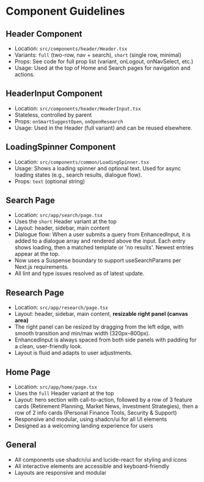 # Component Guidelines

## Header Component
- Location: `src/components/header/Header.tsx`
- Variants: `full` (two-row, nav + search), `short` (single row, minimal)
- Props: See code for full prop list (variant, onLogout, onNavSelect, etc.)
- Usage: Used at the top of Home and Search pages for navigation and actions.

## HeaderInput Component
- Location: `src/components/header/HeaderInput.tsx`
- Stateless, controlled by parent
- Props: `onSmartSuggestOpen`, `onOpenResearch`
- Usage: Used in the Header (full variant) and can be reused elsewhere.

## LoadingSpinner Component
- Location: `src/components/common/LoadingSpinner.tsx`
- Usage: Shows a loading spinner and optional text. Used for async loading states (e.g., search results, dialogue flow).
- Props: `text` (optional string)

## Search Page
- Location: `src/app/search/page.tsx`
- Uses the `short` Header variant at the top
- Layout: header, sidebar, main content
- Dialogue flow: When a user submits a query from EnhancedInput, it is added to a dialogue array and rendered above the input. Each entry shows loading, then a matched template or 'no results'. Newest entries appear at the top.
- Now uses a Suspense boundary to support useSearchParams per Next.js requirements.
- All lint and type issues resolved as of latest update.

## Research Page
- Location: `src/app/research/page.tsx`
- Layout: header, sidebar, main content, **resizable right panel (canvas area)**
- The right panel can be resized by dragging from the left edge, with smooth transition and min/max width (320px–800px).
- EnhancedInput is always spaced from both side panels with padding for a clean, user-friendly look.
- Layout is fluid and adapts to user adjustments.

## Home Page
- Location: `src/app/home/page.tsx`
- Uses the `full` Header variant at the top
- Layout: hero section with call-to-action, followed by a row of 3 feature cards (Retirement Planning, Market News, Investment Strategies), then a row of 2 info cards (Personal Finance Tools, Security & Support)
- Responsive and modular, using shadcn/ui for all UI elements
- Designed as a welcoming landing experience for users

## General
- All components use shadcn/ui and lucide-react for styling and icons
- All interactive elements are accessible and keyboard-friendly
- Layouts are responsive and modular 